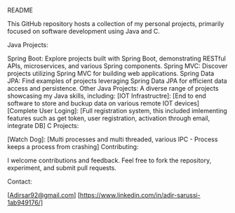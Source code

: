 README

This GitHub repository hosts a collection of my personal projects, primarily focused on software development using Java and C.

Java Projects:

Spring Boot: Explore projects built with Spring Boot, demonstrating RESTful APIs, microservices, and various Spring components.
Spring MVC: Discover projects utilizing Spring MVC for building web applications.
Spring Data JPA: Find examples of projects leveraging Spring Data JPA for efficient data access and persistence.
Other Java Projects: A diverse range of projects showcasing my Java skills, including:
[IOT Infrastructre]: [End to end software to store and buckup data on various remote IOT devices]
[Complete User Loging]: [Full registration system, this included imlementing features such as get token, user registration, activation through email, integrate DB] 
C Projects:

[Watch Dog]: [Multi processes and multi threaded, various IPC - Process keeps a process from crashing]
Contributing:

I welcome contributions and feedback. Feel free to fork the repository, experiment, and submit pull requests.

Contact:

[Adirsar92@gmail.com]
[https://www.linkedin.com/in/adir-sarussi-1ab949176/]

